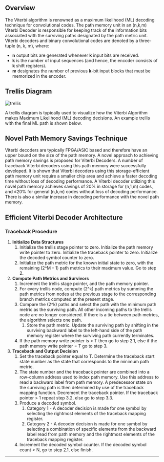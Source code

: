 ## Overview

The Viterbi algorithm is renowned as a maximum likelihood (ML) decoding technique for convolutional codes. The path memory unit in an (n,k,m) Viterbi Decoder is responsible for keeping track of the information bits associated with the surviving paths designated by the path metric unit. Viterbi decoders and binary convolutional codes are denoted by a three-tuple (n, k, m), where:

- **n** output bits are generated whenever **k** input bits are received.
- **k** is the number of input sequences (and hence, the encoder consists of **k** shift registers).
- **m** designates the number of previous **k**-bit input blocks that must be memorized in the encoder.

## Trellis Diagram

![trellis](https://github.com/user-attachments/assets/c84d9dbc-b1dc-469d-b979-985c944457fe)

A trellis diagram is typically used to visualize how the Viterbi Algorithm makes Maximum Likelihood (ML) decoding decisions. An example trellis with the final ML path is shown below.

## Novel Path Memory Savings Technique

Viterbi decoders are typically FPGA/ASIC based and therefore have an upper bound on the size of the path memory. A novel approach to achieving path memory savings is proposed for Viterbi Decoders. A number of traceback Viterbi decoders using this path memory were successfully developed. It is shown that Viterbi decoders using this storage-efficient path memory unit require a smaller chip area and achieve a faster decoding time without loss of decoding performance. A Viterbi decoder utilizing this novel path memory achieves savings of 20% in storage for (n,1,m) codes, and ≤20% for general (n,k,m) codes without loss of decoding performance. There is also a similar increase in decoding performance with the novel path memory.

## Efficient Viterbi Decoder Architecture

### Traceback Procedure

1. **Initialize Data Structures**
   1. Initialize the trellis stage pointer to zero. Initialize the path memory write pointer to zero. Initialize the traceback pointer to zero. Initialize the decoded symbol counter to zero.
   2. Initialize the path metric for the known initial state to zero, with the remaining \(2^M – 1\) path metrics to their maximum value. Go to step 2.
2. **Compute Path Metrics and Survivors**
   1. Increment the trellis stage pointer, and the path memory pointer.
   2. For every trellis node, compute \(2^k\) path metrics by summing the path metrics from nodes at the previous stage to the corresponding branch metrics computed at the present stage.
   3. Compare the \(2^k\) paths and select the path with the minimum path metric as the surviving path. All other incoming paths to the trellis node are no longer considered. If there is a tie between path metrics, the algorithm selects one path.
      1. Store the path metric. Update the surviving path by shifting in the surviving backward label to the left-hand side of the path memory register where the surviving path currently terminates.
   4. If the path memory write pointer is < T then go to step 2.1, else if the path memory write pointer = T go to step 3.
3. **Traceback and Output Decision**
   1. Set the traceback pointer equal to T. Determine the traceback start state number as the state that corresponds to the minimum path metric.
   2. The state number and the traceback pointer are combined into a row-column address used to index path memory. Use this address to read a backward label from path memory. A predecessor state on the surviving path is then determined by use of the traceback mapping function. Decrement the traceback pointer. If the traceback pointer > 1 repeat step 3.2, else go to step 3.3.
   3. Produce a decoded symbol.
      1. Category 1 - A decoder decision is made for one symbol by selecting the rightmost elements of the traceback mapping register.
      2. Category 2 - A decoder decision is made for one symbol by selecting a combination of specific elements from the backward label read from path memory and the rightmost elements of the traceback mapping register.
   4. Increment the decoded symbol counter. If the decoded symbol count < N, go to step 2.1, else finish.

---
